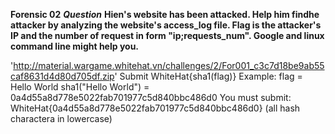 **Forensic 02**
**_Question_**
**Hien's website has been attacked. Help him findhe attacker by analyzing the website's access_log file. Flag is the attacker's IP and the number of request in form "ip;requests_num". Google and linux command line might help you.**

'http://material.wargame.whitehat.vn/challenges/2/For001_c3c7d18be9ab55caf8631d4d80d705df.zip'
Submit WhiteHat{sha1(flag)}
Example: flag = Hello World
sha1("Hello World") = 0a4d55a8d778e5022fab701977c5d840bbc486d0
You must submit: WhiteHat{0a4d55a8d778e5022fab701977c5d840bbc486d0}
(all hash charactera in lowercase)

